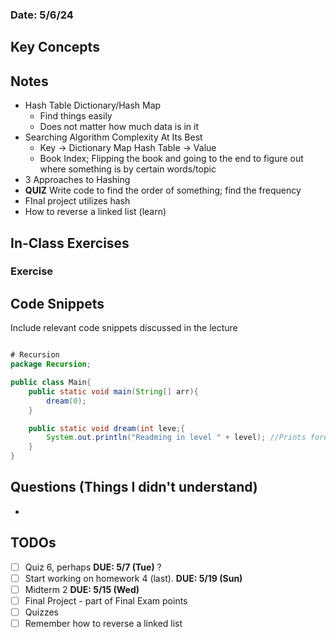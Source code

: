 ### Date: 5/6/24
## Key Concepts

## Notes
* Hash Table Dictionary/Hash Map
     * Find things easily
     * Does not matter how much data is in it
* Searching Algorithm Complexity At Its Best
     * Key -> Dictionary Map Hash Table -> Value
     * Book Index; Flipping the book and going to the end to figure out where something is by certain words/topic
* 3 Approaches to Hashing
*  **QUIZ** Write code to find the order of something; find the frequency
*  FInal project utilizes hash
*  How to reverse a linked list (learn)

## In-Class Exercises
### Exercise 

## Code Snippets
Include relevant code snippets discussed in the lecture
```java

# Recursion
package Recursion;

public class Main{
    public static void main(String[] arr){
        dream(0);
    }

    public static void dream(int leve;{
        System.out.println("Readming in level " + level); //Prints forever then error (StackOVerflowError)
    }
}

```

## Questions (Things I didn't understand)
* 

## TODOs
- [ ] Quiz 6, perhaps **DUE: 5/7 (Tue)** ?
- [ ] Start working on homework 4 (last). **DUE: 5/19 (Sun)**
- [ ] Midterm 2 **DUE: 5/15 (Wed)**
- [ ] Final Project - part of Final Exam points
- [ ] Quizzes
- [ ] Remember how to reverse a linked list
